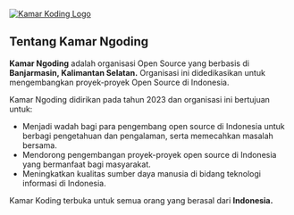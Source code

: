 [![Kamar Koding Logo](https://i.ibb.co.com/GpVfv0X/Kamar-Koding-Long-Version-Logo-Dark-Mode-V2.png "Kamar Koding Logo")]([https://i.ibb.co/4px8jPn/Kamar-Koding-Logo-Long-Version.png](https://i.ibb.co.com/GpVfv0X/Kamar-Koding-Long-Version-Logo-Dark-Mode-V2.png) "Kamar Koding Logo")

## Tentang Kamar Ngoding
**Kamar Ngoding** adalah organisasi Open Source yang berbasis di **Banjarmasin, Kalimantan Selatan.** Organisasi ini didedikasikan untuk mengembangkan proyek-proyek Open Source di Indonesia.

Kamar Ngoding didirikan pada tahun 2023 dan organisasi ini bertujuan untuk:
- Menjadi wadah bagi para pengembang open source di Indonesia untuk berbagi pengetahuan dan pengalaman, serta memecahkan masalah bersama.
- Mendorong pengembangan proyek-proyek open source di Indonesia yang bermanfaat bagi masyarakat.
- Meningkatkan kualitas sumber daya manusia di bidang teknologi informasi di Indonesia.

Kamar Koding terbuka untuk semua orang yang berasal dari **Indonesia.**

